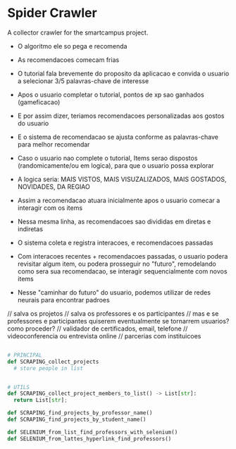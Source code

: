 # Spider Crawler

A collector crawler for the smartcampus project.

- O algoritmo ele so pega e recomenda
- As recomendacoes comecam frias
- O tutorial fala brevemente do proposito da aplicacao e convida o usuario a selecionar 3/5 palavras-chave de interesse
- Apos o usuario completar o tutorial, pontos de xp sao ganhados (gameficacao)
- E por assim dizer, teriamos recomendacoes personalizadas aos gostos do usuario
- E o sistema de recomendacao se ajusta conforme as palavras-chave para melhor recomendar

- Caso o usuario nao complete o tutorial, Items serao dispostos (randomicamente/ou em logica), para que o usuario possa explorar
- A logica seria: MAIS VISTOS, MAIS VISUZALIZADOS, MAIS GOSTADOS, NOVIDADES, DA REGIAO
- Assim a recomendacao atuara inicialmente apos o usuario comecar a interagir com os items
- Nessa mesma linha, as recomendacoes sao divididas em diretas e indiretas
- O sistema coleta e registra interacoes, e recomendacoes passadas
- Com interacoes recentes + recomendacoes passadas, o usuario podera revisitar algum item, ou podera prosseguir no "futuro", remodelando como sera sua recomendacao, se interagir sequencialmente com novos items

- Nesse "caminhar do futuro" do usuario, podemos utilizar de redes neurais para encontrar padroes

// salva os projetos
// salva os professores e os participantes
// mas e se professores e participantes quiserem eventualmente se tornarrem usuarios? como proceder?
// validador de certificados, email, telefone
// videoconferencia ou entrevista online
// parcerias com instituicoes

```py

# PRINCIPAL
def SCRAPING_collect_projects
  # store people in list


# UTILS
def SCRAPING_collect_project_members_to_list() -> List[str]:
  return List[str];

def SCRAPING_find_projects_by_professor_name()
def SCRAPING_find_projects_by_student_name()

def SELENIUM_from_list_find_professors_with_selenium()
def SELENIUM_from_lattes_hyperlink_find_professors()

```